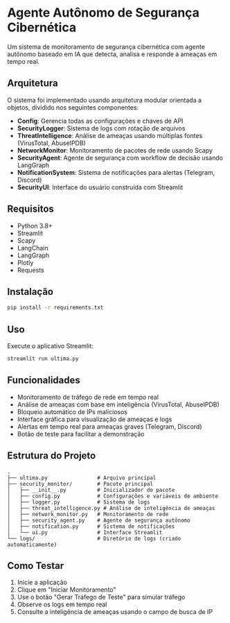 # Agente Autônomo de Segurança Cibernética

Um sistema de monitoramento de segurança cibernética com agente autônomo baseado em IA que detecta, analisa e responde a ameaças em tempo real.

## Arquitetura

O sistema foi implementado usando arquitetura modular orientada a objetos, dividido nos seguintes componentes:

- **Config**: Gerencia todas as configurações e chaves de API
- **SecurityLogger**: Sistema de logs com rotação de arquivos
- **ThreatIntelligence**: Análise de ameaças usando múltiplas fontes (VirusTotal, AbuseIPDB)
- **NetworkMonitor**: Monitoramento de pacotes de rede usando Scapy
- **SecurityAgent**: Agente de segurança com workflow de decisão usando LangGraph
- **NotificationSystem**: Sistema de notificações para alertas (Telegram, Discord)
- **SecurityUI**: Interface do usuário construída com Streamlit

## Requisitos

- Python 3.8+
- Streamlit
- Scapy
- LangChain
- LangGraph
- Plotly
- Requests

## Instalação

```bash
pip install -r requirements.txt
```

## Uso

Execute o aplicativo Streamlit:

```bash
streamlit run ultima.py
```

## Funcionalidades

- Monitoramento de tráfego de rede em tempo real
- Análise de ameaças com base em inteligência (VirusTotal, AbuseIPDB)
- Bloqueio automático de IPs maliciosos
- Interface gráfica para visualização de ameaças e logs
- Alertas em tempo real para ameaças graves (Telegram, Discord)
- Botão de teste para facilitar a demonstração

## Estrutura do Projeto

```
.
├── ultima.py                # Arquivo principal
├── security_monitor/        # Pacote principal
│   ├── __init__.py          # Inicializador do pacote
│   ├── config.py            # Configurações e variáveis de ambiente
│   ├── logger.py            # Sistema de logs
│   ├── threat_intelligence.py # Análise de inteligência de ameaças
│   ├── network_monitor.py   # Monitoramento de rede
│   ├── security_agent.py    # Agente de segurança autônomo
│   ├── notification.py      # Sistema de notificações
│   └── ui.py                # Interface Streamlit
└── logs/                    # Diretório de logs (criado automaticamente)
```

## Como Testar

1. Inicie a aplicação
2. Clique em "Iniciar Monitoramento"
3. Use o botão "Gerar Tráfego de Teste" para simular tráfego
4. Observe os logs em tempo real
5. Consulte a inteligência de ameaças usando o campo de busca de IP 